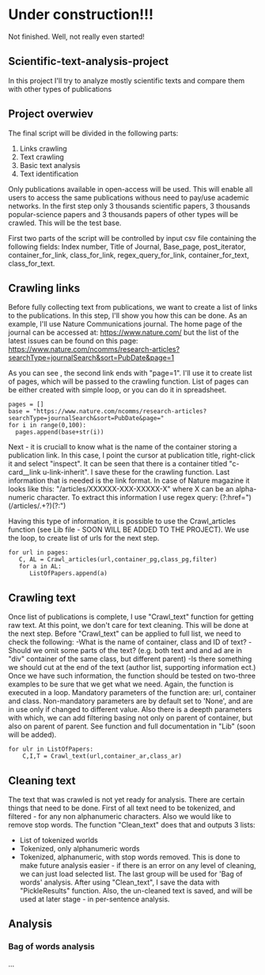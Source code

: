 
# **Under construction!!!**
Not finished. Well, not really even started!

## Scientific-text-analysis-project
In this project I'll try to analyze mostly scientific texts and compare them with other types of publications

## Project overwiev
The final script will be divided in the following parts:
  1) Links crawling
  2) Text crawling
  3) Basic text analysis
  4) Text identification

Only publications available in open-access will be used. This will enable all users to access the same publications withous need to pay/use academic networks.
In the first step only 3 thousands scientific papers, 3 thousands popular-science papers and 3 thousands papers of other types will be crawled. This will be the test base.

First two parts of the script will be controlled by input csv file containing the following fields:
Index number, Title of Journal, Base_page, post_iterator, container_for_link, class_for_link, regex_query_for_link, container_for_text, class_for_text.

## Crawling links
Before fully collecting text from publications, we want to create a list of links to the publications. In this step, I'll show you how this can be done. As an example, I'll use Nature Communications journal. The home page of the journal can be accessed at:
https://www.nature.com/
but the list of the latest issues can be found on this page:
https://www.nature.com/ncomms/research-articles?searchType=journalSearch&sort=PubDate&page=1

As you can see , the second link ends with "page=1". I'll use it to create list of pages, which will be passed to the crawling function. List of pages can be either created with simple loop, or you can do it in spreadsheet.
    
    pages = []
    base = "https://www.nature.com/ncomms/research-articles?searchType=journalSearch&sort=PubDate&page="
    for i in range(0,100):
      pages.append(base+str(i))

Next - it is cruciall to know what is the name of the container storing a publication link. In this case, I point the cursor at publication title, right-click it and select "inspect". It can be seen that there is a <a> container titled "c-card__link u-link-inherit". I save these for the crawling function. Last information that is needed is the link format. In case of Nature magazine it looks like this: "/articles/XXXXXX-XXX-XXXXX-X" where X can be an alpha-numeric character. To extract this information I use regex query: (?:href=")(\/articles\/.+?)(?:")
  
Having this type of information, it is possible to use the Crawl_articles function (see Lib file - SOON WILL BE ADDED TO THE PROJECT). We use the loop, to create list of urls for the next step.

    for url in pages:
       C, AL = Crawl_articles(url,container_pg,class_pg,filter)
       for a in AL:
          ListOfPapers.append(a)
      
 

## Crawling text
Once list of publications is complete, I use "Crawl_text" function for getting raw text. At this point, we don't care for text cleaning. This will be done at the next step. Before "Crawl_text" can be applied to full list, we need to check the following:
  -What is the name of container, class and ID of text?
  -Should we omit some parts of the text? (e.g. both text and and ad are in "div" container of the same class, but different parent)
  -Is there something we should cut at the end of the text (author list, supporting information ect.)
Once we have such information, the function should be tested on two-three examples to be sure that we get what we need. Again, the function is executed in a loop. Mandatory parameters of the function are: url, container and class. Non-mandatory parameters are by default set to 'None', and are in use only if changed to different value. Also there is a deepth parameters with which, we can add filtering basing not only on parent of container, but also on parent of parent. See function and full documentation in "Lib" (soon will be added).
  
    for ulr in ListOfPapers:
        C,I,T = Crawl_text(url,container_ar,class_ar)
  
## Cleaning text
  The text that was crawled is not yet ready for analysis. There are certain things that need to be done. First of all text need to be tokenized, and filtered - for any non alphanumeric characters. Also we would like to remove stop words. The function "Clean_text" does that and outputs 3 lists:
  - List of tokenized worlds
  - Tokenized, only alphanumeric words
  - Tokenized, alphanumeric, with stop words removed.
This is done to make future analysis easier - if there is an error on any level of cleaning, we can just load selected list. The last group will be used for 'Bag of words' analysis. After using "Clean_text", I save the data with "PickleResults" function. Also, the un-cleaned text is saved, and will be used at later stage - in per-sentence analysis.
  
  ## Analysis
  ### Bag of words analysis
  ...
